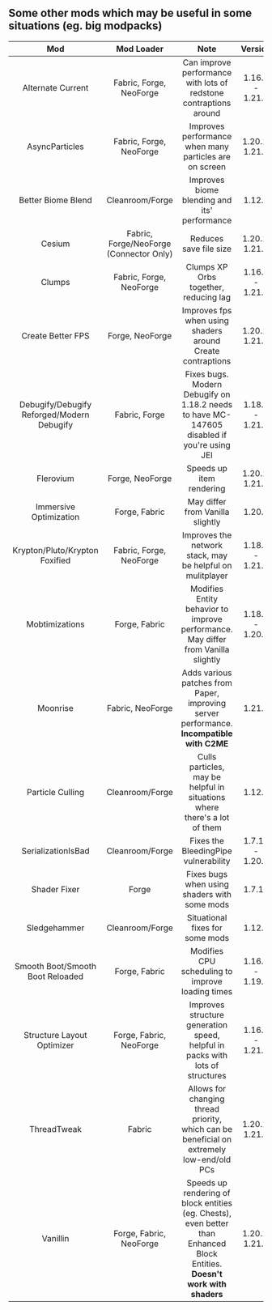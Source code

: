 ## Some other mods which may be useful in some situations (eg. big modpacks)

| Mod | Mod Loader | Note | Version | Client/Server |
|:---:|:---:|:---:|:---:|:---:|
| Alternate Current | Fabric, Forge, NeoForge | Can improve performance with lots of redstone contraptions around | 1.16.5 - 1.21.1 | Server |
| AsyncParticles | Fabric, Forge, NeoForge | Improves performance when many particles are on screen | 1.20.1, 1.21.1 | Client |
| Better Biome Blend | Cleanroom/Forge | Improves biome blending and its' performance | 1.12.2 | Client |
| Cesium | Fabric, Forge/NeoForge (Connector Only) | Reduces save file size | 1.20.1, 1.21.1 | Server |
| Clumps | Fabric, Forge, NeoForge | Clumps XP Orbs together, reducing lag | 1.16.5 - 1.21.1 | Both (1.16.5), Server (1.18.2+) |
| Create Better FPS | Forge, NeoForge | Improves fps when using shaders around Create contraptions | 1.20.1, 1.21.1 | Client |
| Debugify/Debugify Reforged/Modern Debugify | Fabric, Forge | Fixes bugs. Modern Debugify on 1.18.2 needs to have MC-147605 disabled if you're using JEI | 1.18.2 - 1.21.1 | Both |
| Flerovium | Forge, NeoForge | Speeds up item rendering | 1.20.1, 1.21.1 | Client |
| Immersive Optimization | Forge, Fabric | May differ from Vanilla slightly | 1.20.1 | Server |
| Krypton/Pluto/Krypton Foxified | Fabric, Forge, NeoForge | Improves the network stack, may be helpful on mulitplayer | 1.18.2 - 1.21.1 | Both |
| Mobtimizations | Forge, Fabric | Modifies Entity behavior to improve performance. May differ from Vanilla slightly | 1.18.2 - 1.20.1 | Server |
| Moonrise | Fabric, NeoForge | Adds various patches from Paper, improving server performance. **Incompatible with C2ME** | 1.21.1 | Server |
| Particle Culling | Cleanroom/Forge | Culls particles, may be helpful in situations where there's a lot of them | 1.12.2 | Client |
| SerializationIsBad | Cleanroom/Forge | Fixes the BleedingPipe vulnerability | 1.7.10 - 1.20.1 | Both |
| Shader Fixer | Forge | Fixes bugs when using shaders with some mods | 1.7.10 | Client |
| Sledgehammer | Cleanroom/Forge | Situational fixes for some mods | 1.12.2 | Both |
| Smooth Boot/Smooth Boot Reloaded | Forge, Fabric | Modifies CPU scheduling to improve loading times | 1.16.5 - 1.19.2 | Both |
| Structure Layout Optimizer | Forge, Fabric, NeoForge | Improves structure generation speed, helpful in packs with lots of structures | 1.16.5 - 1.21.1 | Server |
| ThreadTweak | Fabric | Allows for changing thread priority, which can be beneficial on extremely low-end/old PCs | 1.20.1, 1.21.1 | Both |
| Vanillin | Forge, Fabric, NeoForge | Speeds up rendering of block entities (eg. Chests), even better than Enhanced Block Entities. **Doesn't work with shaders** | 1.20.1, 1.21.1 | Client | 
